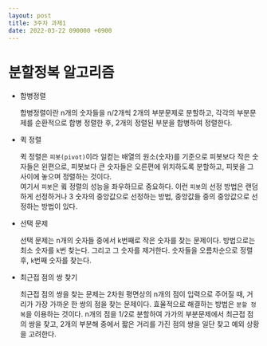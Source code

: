 ```yaml
---
layout: post
title: 3주차 과제1
date: 2022-03-22 090000 +0900
---
```


# 분할정복 알고리즘

* 합병정렬  

  합병정렬이란 n개의 숫자들을 n/2개씩 2개의 부분문제로 분할하고, 각각의 부분문제를 순환적으로 합병 정렬한 후, 2개의 정렬된 부분을 합병하여 정렬한다. 

* 퀵 정렬

  퀵 정렬은 `피봇(pivot)`이라 일컫는 배열의 원소(숫자)를 기준으로 피봇보다 작은 숫자들은 왼편으로, 피봇보다 큰 숫자들은 오른편에 위치하도록 분할하고, 피봇을 그 사이에 놓으며 정렬하는 것이다.  
  여기서 `피봇`은 큌 정렬의 성능을 좌우하므로 중요하다. 이런 `피봇`의 선정 방법은 랜덤하게 선정하거나 3 숫자의 중앙값으로 선정하는 방법, 중앙값들 중의 중앙값으로 선정하는 방법이 있다.  
  
* 선택 문제  

  선택 문제는 n개의 숫자들 중에서 k번째로 작은 숫자를 찾는 문제이다. 방법으로는 최소 숫자를 `k`번 찾는다. 그리고 그 숫자를 제거한다. 숫자들을 오름차순으로 정렬 후, `k`번째 숫자를 찾는다.  

* 최근접 점의 쌍 찾기  

  최근접 점의 쌍을 찾는 문제는 2차원 평면상의 n개의 점이 입력으로 주어질 때, 거리가 가장 가까운 한 쌍의 점을 찾는 문제이다. 효율적으로 해결하는 방법은 `분할 정복`을 이용하는 것이다. n개의 점을 1/2로 분할하여 가가의 부분문제에서 최근접 점의 쌍을 찾고, 2개의 부분해 중에서 짧은 거리를 가진 점의 쌍을 일단 찾고 예외 상황을 고려한다.